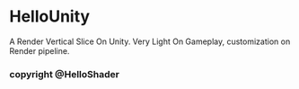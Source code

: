 # HelloUnity

A Render Vertical Slice On Unity. Very Light On Gameplay, customization on Render pipeline.

### copyright @HelloShader
